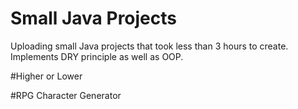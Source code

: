 # Small Java Projects
Uploading small Java projects that took less than 3 hours to create. Implements DRY principle as well as OOP.



#Higher or Lower

#RPG Character Generator
